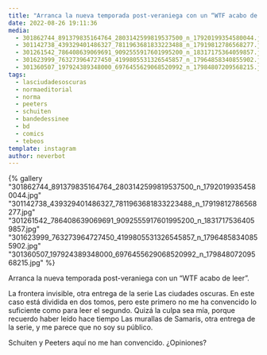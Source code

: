 ```yaml
---
title: "Arranca la nueva temporada post-veraniega con un “WTF acabo de leer”"
date: 2022-08-26 19:11:36
media: 
  - 301862744_891379835164764_2803142599819537500_n_17920199354580044.jpg
  - 301142738_439329401486327_7811963681833223488_n_17919812786568277.jpg
  - 301261542_786408639069691_9092555917601995200_n_18317175364059857.jpg
  - 301623999_763273964727450_4199805531326545857_n_17964858340855902.jpg
  - 301360507_197924389348000_6976455629068520992_n_17984807209568215.jpg
tags: 
  - lasciudadesoscuras
  - normaeditorial
  - norma
  - peeters
  - schuiten
  - bandedessinee
  - bd
  - comics
  - tebeos
template: instagram
author: neverbot
---
```


{% gallery "301862744_891379835164764_2803142599819537500_n_17920199354580044.jpg" "301142738_439329401486327_7811963681833223488_n_17919812786568277.jpg" "301261542_786408639069691_9092555917601995200_n_18317175364059857.jpg" "301623999_763273964727450_4199805531326545857_n_17964858340855902.jpg" "301360507_197924389348000_6976455629068520992_n_17984807209568215.jpg" %}

Arranca la nueva temporada post-veraniega con un “WTF acabo de leer”.

La frontera invisible, otra entrega de la serie Las ciudades oscuras. En este caso está dividida en dos tomos, pero este primero no me ha convencido lo suficiente como para leer el segundo. Quizá la culpa sea mía, porque recuerdo haber leído hace tiempo Las murallas de Samaris, otra entrega de la serie, y me parece que no soy su público.

Schuiten y Peeters aquí no me han convencido. ¿Opiniones?
